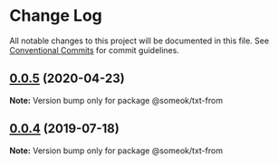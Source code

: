 # Change Log

All notable changes to this project will be documented in this file.
See [Conventional Commits](https://conventionalcommits.org) for commit guidelines.

## [0.0.5](https://github.com/someok/node-toolkit/tree/master/packages/txt-from/compare/@someok/txt-from@0.0.4...@someok/txt-from@0.0.5) (2020-04-23)

**Note:** Version bump only for package @someok/txt-from

## [0.0.4](https://github.com/someok/node-toolkit/tree/master/packages/txt-from/compare/@someok/txt-from@0.0.3...@someok/txt-from@0.0.4) (2019-07-18)

**Note:** Version bump only for package @someok/txt-from
